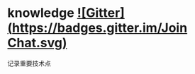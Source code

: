 # knowledge [![Gitter](https://badges.gitter.im/Join Chat.svg)](http://gitter.im/newepoch)
记录重要技术点


